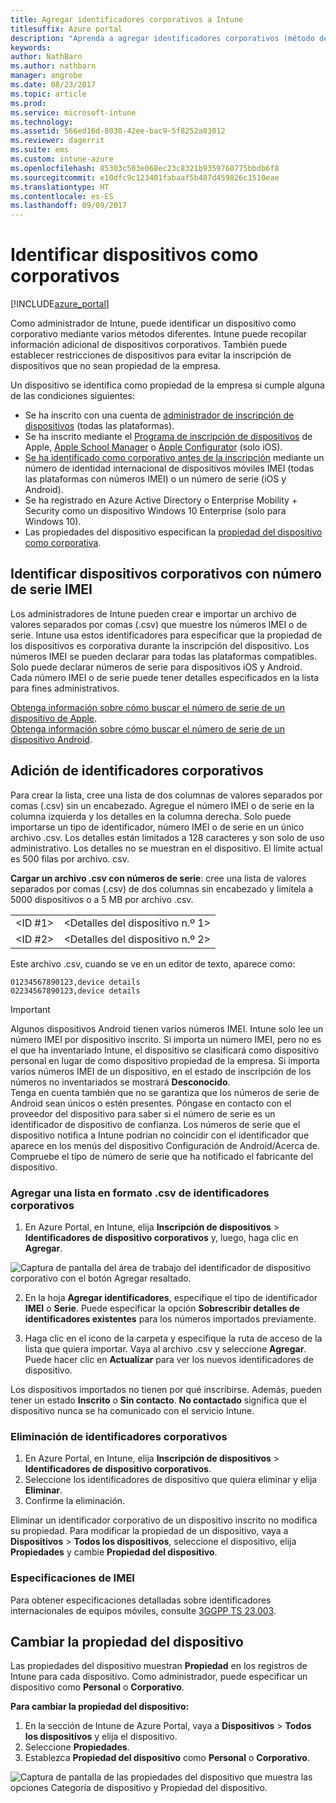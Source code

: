 ```yaml
---
title: Agregar identificadores corporativos a Intune
titlesuffix: Azure portal
description: "Aprenda a agregar identificadores corporativos (método de inscripción, números IMEI y de serie) a Microsoft Intune. \""
keywords: 
author: NathBarn
ms.author: nathbarn
manager: angrobe
ms.date: 08/23/2017
ms.topic: article
ms.prod: 
ms.service: microsoft-intune
ms.technology: 
ms.assetid: 566ed16d-8030-42ee-bac9-5f8252a83012
ms.reviewer: dagerrit
ms.suite: ems
ms.custom: intune-azure
ms.openlocfilehash: 85303c503e068ec23c8321b9359760775bbdb6f8
ms.sourcegitcommit: e10dfc9c123401fabaaf5b487d459826c1510eae
ms.translationtype: HT
ms.contentlocale: es-ES
ms.lasthandoff: 09/09/2017
---
```

# <a name="identify-devices-as-corporate-owned"></a>Identificar dispositivos como corporativos

[!INCLUDE[azure_portal](./includes/azure_portal.md)]

Como administrador de Intune, puede identificar un dispositivo como corporativo mediante varios métodos diferentes. Intune puede recopilar información adicional de dispositivos corporativos. También puede establecer restricciones de dispositivos para evitar la inscripción de dispositivos que no sean propiedad de la empresa.

Un dispositivo se identifica como propiedad de la empresa si cumple alguna de las condiciones siguientes:

- Se ha inscrito con una cuenta de [administrador de inscripción de dispositivos](device-enrollment-manager-enroll.md) (todas las plataformas).
- Se ha inscrito mediante el [Programa de inscripción de dispositivos](device-enrollment-program-enroll-ios.md) de Apple, [Apple School Manager](apple-school-manager-set-up-ios.md) o [Apple Configurator](apple-configurator-enroll-ios.md) (solo iOS).
- [Se ha identificado como corporativo antes de la inscripción](#identify-corporate-owned-devices-with-imei-or-serial-number) mediante un número de identidad internacional de dispositivos móviles IMEI (todas las plataformas con números IMEI) o un número de serie (iOS y Android).
- Se ha registrado en Azure Active Directory o Enterprise Mobility + Security como un dispositivo Windows 10 Enterprise (solo para Windows 10).
- Las propiedades del dispositivo especifican la [propiedad del dispositivo como corporativa](#change-device-ownership).

## <a name="identify-corporate-owned-devices-with-imei-or-serial-number"></a>Identificar dispositivos corporativos con número de serie IMEI

Los administradores de Intune pueden crear e importar un archivo de valores separados por comas (.csv) que muestre los números IMEI o de serie. Intune usa estos identificadores para especificar que la propiedad de los dispositivos es corporativa durante la inscripción del dispositivo. Los números IMEI se pueden declarar para todas las plataformas compatibles. Solo puede declarar números de serie para dispositivos iOS y Android. Cada número IMEI o de serie puede tener detalles especificados en la lista para fines administrativos.

<!-- When you upload serial numbers for company-owned iOS devices, they must be paired with a corporate enrollment profile. Devices must then be enrolled using either Apple’s device enrollment program (DEP) or Apple Configurator to have them appear as company-owned. -->

[Obtenga información sobre cómo buscar el número de serie de un dispositivo de Apple](https://support.apple.com/HT204308).<br>
[Obtenga información sobre cómo buscar el número de serie de un dispositivo Android](https://support.google.com/store/answer/3333000).

## <a name="add-corporate-identifiers"></a>Adición de identificadores corporativos
Para crear la lista, cree una lista de dos columnas de valores separados por comas (.csv) sin un encabezado. Agregue el número IMEI o de serie en la columna izquierda y los detalles en la columna derecha. Solo puede importarse un tipo de identificador, número IMEI o de serie en un único archivo .csv. Los detalles están limitados a 128 caracteres y son solo de uso administrativo. Los detalles no se muestran en el dispositivo. El límite actual es 500 filas por archivo. csv.

**Cargar un archivo .csv con números de serie**: cree una lista de valores separados por comas (.csv) de dos columnas sin encabezado y limítela a 5000 dispositivos o a 5 MB por archivo .csv.

|||
|-|-|
|&lt;ID #1&gt;|&lt;Detalles del dispositivo n.º 1&gt;|
|&lt;ID #2&gt;|&lt;Detalles del dispositivo n.º 2&gt;|

Este archivo .csv, cuando se ve en un editor de texto, aparece como:

```
01234567890123,device details
02234567890123,device details
```

> [!IMPORTANT]
> Algunos dispositivos Android tienen varios números IMEI. Intune solo lee un número IMEI por dispositivo inscrito. Si importa un número IMEI, pero no es el que ha inventariado Intune, el dispositivo se clasificará como dispositivo personal en lugar de como dispositivo propiedad de la empresa. Si importa varios números IMEI de un dispositivo, en el estado de inscripción de los números no inventariados se mostrará **Desconocido**.<br>
>Tenga en cuenta también que no se garantiza que los números de serie de Android sean únicos o estén presentes. Póngase en contacto con el proveedor del dispositivo para saber si el número de serie es un identificador de dispositivo de confianza.
>Los números de serie que el dispositivo notifica a Intune podrían no coincidir con el identificador que aparece en los menús del dispositivo Configuración de Android/Acerca de. Compruebe el tipo de número de serie que ha notificado el fabricante del dispositivo.

### <a name="add-a-csv-list-of-corporate-identifiers"></a>Agregar una lista en formato .csv de identificadores corporativos

1. En Azure Portal, en Intune, elija **Inscripción de dispositivos** > **Identificadores de dispositivo corporativos** y, luego, haga clic en **Agregar**.

 ![Captura de pantalla del área de trabajo del identificador de dispositivo corporativo con el botón Agregar resaltado.](./media/add-corp-id.png)

2. En la hoja **Agregar identificadores**, especifique el tipo de identificador **IMEI** o **Serie**. Puede especificar la opción **Sobrescribir detalles de identificadores existentes** para los números importados previamente.

3. Haga clic en el icono de la carpeta y especifique la ruta de acceso de la lista que quiera importar. Vaya al archivo .csv y seleccione **Agregar**. Puede hacer clic en **Actualizar** para ver los nuevos identificadores de dispositivo.

Los dispositivos importados no tienen por qué inscribirse. Además, pueden tener un estado **Inscrito** o **Sin contacto**. **No contactado** significa que el dispositivo nunca se ha comunicado con el servicio Intune.

### <a name="delete-corporate-identifiers"></a>Eliminación de identificadores corporativos

1. En Azure Portal, en Intune, elija **Inscripción de dispositivos** > **Identificadores de dispositivo corporativos**.
2. Seleccione los identificadores de dispositivo que quiera eliminar y elija **Eliminar**.
3. Confirme la eliminación.

Eliminar un identificador corporativo de un dispositivo inscrito no modifica su propiedad. Para modificar la propiedad de un dispositivo, vaya a **Dispositivos** > **Todos los dispositivos**, seleccione el dispositivo, elija **Propiedades** y cambie **Propiedad del dispositivo**.

### <a name="imei-specifications"></a>Especificaciones de IMEI
Para obtener especificaciones detalladas sobre identificadores internacionales de equipos móviles, consulte [3GGPP TS 23.003](https://portal.3gpp.org/desktopmodules/Specifications/SpecificationDetails.aspx?specificationId=729).

## <a name="change-device-ownership"></a>Cambiar la propiedad del dispositivo

Las propiedades del dispositivo muestran **Propiedad** en los registros de Intune para cada dispositivo. Como administrador, puede especificar un dispositivo como **Personal** o **Corporativo**.

**Para cambiar la propiedad del dispositivo:**
1. En la sección de Intune de Azure Portal, vaya a **Dispositivos** > **Todos los dispositivos** y elija el dispositivo.
3. Seleccione **Propiedades**.
4. Establezca **Propiedad del dispositivo** como **Personal** o **Corporativo**.

  ![Captura de pantalla de las propiedades del dispositivo que muestra las opciones Categoría de dispositivo y Propiedad del dispositivo.](./media/device-properties.png)
